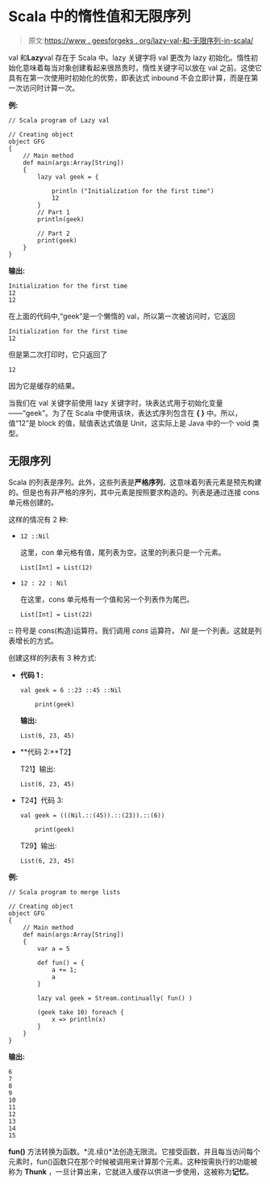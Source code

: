 # Scala 中的惰性值和无限序列

> 原文:[https://www . geesforgeks . org/lazy-val-和-无限序列-in-scala/](https://www.geeksforgeeks.org/lazy-val-and-infinite-sequences-in-scala/)

val 和**Lazy**val 存在于 Scala 中。lazy 关键字将 val 更改为 lazy 初始化。惰性初始化意味着每当对象创建看起来很昂贵时，惰性关键字可以放在 val 之前。这使它具有在第一次使用时初始化的优势，即表达式 inbound 不会立即计算，而是在第一次访问时计算一次。

**例:**

```
// Scala program of Lazy val

// Creating object 
object GFG 
{ 
    // Main method 
    def main(args:Array[String]) 
    { 
        lazy val geek = {

            println ("Initialization for the first time")
            12
        }
        // Part 1
        println(geek)

        // Part 2
        print(geek)
    } 
}     

```

**输出:**

```
Initialization for the first time
12
12

```

在上面的代码中,“geek”是一个懒惰的 val，所以第一次被访问时，它返回

```
Initialization for the first time
12
```

但是第二次打印时，它只返回了

```
12
```

因为它是缓存的结果。

当我们在 val 关键字前使用 lazy 关键字时，块表达式用于初始化变量——“geek”。为了在 Scala 中使用该块，表达式序列包含在 **{ }** 中。所以，值“12”是 block 的值，赋值表达式值是 Unit，这实际上是 Java 中的一个 void 类型。

## 无限序列

Scala 的列表是序列。此外，这些列表是**严格序列**，这意味着列表元素是预先构建的。但是也有非严格的序列，其中元素是按照要求构造的。列表是通过连接 cons 单元格创建的。

这样的情况有 2 种:

*   ```
    12 ::Nil
    ```

    这里，con 单元格有值，尾列表为空。这里的列表只是一个元素。

    ```
    List[Int] = List(12)
    ```

*   ```
    12 : 22 : Nil
    ```

    在这里，cons 单元格有一个值和另一个列表作为尾巴。

    ```
    List[Int] = List(22)
    ```

**::** 符号是 cons(构造)运算符。我们调用 *cons* 运算符， *Nil* 是一个列表。这就是列表增长的方式。

创建这样的列表有 3 种方式:

*   **代码 1 :**

    ```
    val geek = 6 ::23 ::45 ::Nil

        print(geek)
    ```

    **输出:**

    ```
    List(6, 23, 45)
    ```

*   **代码 2:**T2】

    T21】输出:

    ```
    List(6, 23, 45)
    ```

*   T24】代码 3:

    ```
    val geek = (((Nil.::(45)).::(23)).::(6))

        print(geek)
    ```

    T29】输出:

    ```
    List(6, 23, 45)
    ```

**例:**

```
// Scala program to merge lists 

// Creating object 
object GFG 
{ 
    // Main method 
    def main(args:Array[String]) 
    { 
        var a = 5

        def fun() = { 
            a += 1; 
            a 
        }

        lazy val geek = Stream.continually( fun() )

        (geek take 10) foreach {
            x => println(x)
        }
    } 
}     

```

**输出:**

```
6
7
8
9
10
11
12
13
14
15

```

**fun()** 方法转换为函数。*流.续()*法创造无限流。它接受函数，并且每当访问每个元素时，fun()函数只在那个时候被调用来计算那个元素。这种按需执行的功能被称为 **Thunk** ，一旦计算出来，它就进入缓存以供进一步使用，这被称为**记忆**。